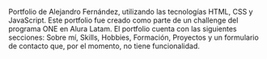 Portfolio de Alejandro Fernández, utilizando las tecnologías HTML, CSS y JavaScript. Este portfolio fue creado como parte de un challenge del programa ONE en Alura Latam.
El portfolio cuenta con las siguientes secciones: Sobre mí, Skills, Hobbies, Formación, Proyectos y un formulario de contacto que, por el momento, no tiene funcionalidad.
